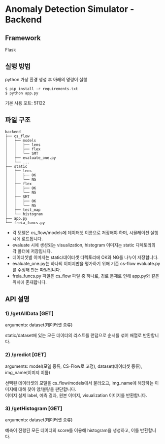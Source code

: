 # Anomaly Detection Simulator - Backend

## Framework

Flask

## 실행 방법

python 가상 환경 생성 후 아래의 명령어 실행

```
$ pip install -r requirements.txt
$ python app.py
```

기본 사용 포트: 51122

## 파일 구조

```
backend
├── cs_flow
│   ├── models
│   │   ├── lens
│   │   ├── flex
│   │   └── SMT
│   ├── evaluate_one.py
│   └── ...
├── static
│   ├── lens
│   │   ├── OK
│   │   └── NG
│   ├── flex
│   │   ├── OK
│   │   └── NG
│   ├── SMT
│   │   ├── OK
│   │   └── NG
│   ├── test_map
│   └── histogram
├── app.py
└── freia_funcs.py
```

- 각 모델은 cs_flow/models에 데이터셋 이름으로 저장해야 하며, 시뮬레이션 실행 시에 로드됩니다.
- evaluate 시에 생성되는 visualization, histogram 이미지는 static 디렉토리의 각 폴더에 저장됩니다.
- 데이터셋별 이미지는 static/데이터셋 디렉토리에 OK와 NG를 나누어 저장합니다.
- evaluate_one.py는 하나의 이미지만을 평가하기 위해 기존 cs-flow evaluate.py를 수정해 만든 파일입니다.
- freia_funcs.py 파일은 cs_flow 파일 중 하나로, 경로 문제로 인해 app.py와 같은 위치에 존재합니다.

## API 설명

### 1) /getAllData [GET]

arguments: dataset(데이터셋 종류)

static/dataset에 있는 모든 데이터의 리스트를 랜덤으로 순서를 섞어 배열로 반환합니다.

### 2) /predict [GET]

arguments: model(모델 종류, CS-Flow로 고정), dataset(데이터셋 종류), img_name(이미지 이름)

선택된 데이터셋의 모델을 cs_flow/models에서 불러오고, img_name에 해당하는 이미지에 대해 찾아 양/불량을 판단합니다.  
이미지 실제 label, 예측 결과, 원본 이미지, visualization 이미지를 반환합니다.

### 3) /getHistogram [GET]

arguments: dataset(데이터셋 종류)

예측이 진행된 모든 데이터의 score를 이용해 histogram을 생성하고, 이를 반환합니다.
